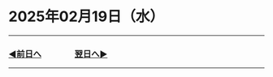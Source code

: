 # 2025年02月19日（水）

---

### [◀️前日へ](https://github.com/yuasys/chatty-journal/blob/main/2025/02/2025-02-18.md)&emsp;&emsp;&emsp;&emsp;[翌日へ▶️](https://github.com/yuasys/chatty-journal/blob/main/2025/02/2025-02-20.md)

---
